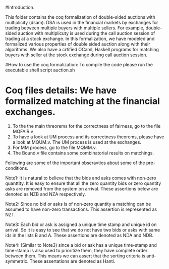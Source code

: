 #Introduction.

This folder contains the coq formalization of double-sided auctions with multiplicity (dsam). 
DSA is used in the financial markets by exchanges for trading between multiple buyers with multiple sellers. 
For example,  double-sided auction with multiplicuty is used during the call auction session of trading at a stock exchange. 
In this formalization, we have modeled and formalized various properties of double sided auction along with their algorithms. 
We also have a crtified OCaml, Haskell programs for matching buyers with seller at the stock exchange during call auction session.

#How to use the coq formalization: To compile the code please run the executable shell script auction.sh

# Coq files details: We have formalized matching at the financial exchanges. 
1. To the the main threorems for the correctness of fairness, go to the file MQFAIR.v
2. To have a look at UM process and its correctness theorems, please have a look at MQUM.v. The UM process is used at the exchanges.
3. For MM process, go to the file MQMM.v.
4. The Bound.v file contains some combinatorial results on matchings. 

Following are some of the important obseravtios about some of the pre-conditions.

Note1: It is natural to believe that the bids and asks comes with 
non-zero quanttity. It is easy to ensure that all the zero quantity bids
or zero quantity asks are removed from the system on arrival.
These assertions below are denoted as NZB and NZA respectively.

Note2: Since no bid or asks is of non-zero quantity a matching can be
assumed to have non-zero transactions. This assertion is represented as
NZT.

Note3: Each bid or ask is assigned a unique time stamp and unique id 
on arrival. So it is easy to see that we do not have two bids or asks with 
same ids in the lists B and A. These assertions are denoted as NDA and NDB.

Note4: (Similar to Note3) since a bid or ask has a unique time-stamp and 
time-stamp is also used to prioritize them, they have complete order between them. 
This means we can assert that the sorting criteria is anti-symmetric. 
These assertations are denoted as Hanti.
